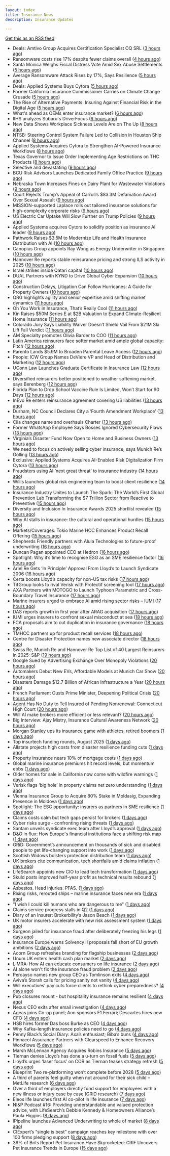```yaml
---
layout: index
title: Insurance News
description: Insurance Updates

---
```


[Get this as an RSS feed](/insurance.rss)

<!-- news_marker starts -->
- Deals: Amtivo Group Acquires Certification Specialist OQ SRL ([3 hours ago](https://insurance-edge.net/2025/09/09/deals-amtivo-group-acquires-certification-specialist-oq-srl/))
- Ransomware costs rise 17% despite fewer claims overall ([4 hours ago](https://www.dig-in.com/news/ransomware-costs-rise-17-despite-fewer-claims))
- Santa Monica Weighs Fiscal Distress Vote Amid Sex Abuse Settlements ([5 hours ago](https://www.insurancejournal.com/news/west/2025/09/09/838612.htm))
- Average Ransomware Attack Rises by 17%, Says Resilience ([5 hours ago](https://insurance-edge.net/2025/09/09/average-ransomware-attack-rises-by-17-says-resilience/))
- Deals: Applied Systems Buys Cytora ([5 hours ago](https://insurance-edge.net/2025/09/09/deals-applied-systems-buys-cytora/))
- Former California Insurance Commissioner Carries on Climate Change Crusade ([5 hours ago](https://www.insurancejournal.com/news/west/2025/09/09/838581.htm))
- The Rise of Alternative Payments: Insuring Against Financial Risk in the Digital Age ([5 hours ago](https://insurance-edge.net/2025/09/09/the-rise-of-alternative-payments-insuring-against-financial-risk-in-the-digital-age/))
- What's ahead as OEMs enter insurance market? ([6 hours ago](https://www.dig-in.com/opinion/whats-ahead-as-oems-enter-insurance-market))
- IIHS analyzes Subaru's DriverFocus ([6 hours ago](https://www.dig-in.com/news/iihs-analyzes-subarus-driverfocus))
- New Data Shows Workplace Sickness Levels Are on The Up ([8 hours ago](https://insurance-edge.net/2025/09/09/new-data-shows-workplace-sickness-levels-are-on-the-up/))
- NTSB: Steering Control System Failure Led to Collision in Houston Ship Channel ([8 hours ago](https://www.insurancejournal.com/news/southcentral/2025/09/09/838571.htm))
- Applied Systems Acquires Cytora to Strengthen AI-Powered Insurance Workflows ([8 hours ago](https://www.insurtechinsights.com/applied-systems-acquires-cytora-to-strengthen-ai-powered-insurance-workflows/))
- Texas Governor to Issue Order Implementing Age Restrictions on THC Products ([8 hours ago](https://www.insurancejournal.com/news/southcentral/2025/09/09/838567.htm))
- Selective and devastating ([9 hours ago](https://www.insurancebusinessmag.com/uk/news/cyber/selective-and-devastating-549028.aspx))
- BCU Risk Advisors Launches Dedicated Family Office Practice ([9 hours ago](https://www.insurancejournal.com/news/midwest/2025/09/09/838562.htm))
- Nebraska Town Increases Fines on Dairy Plant for Wastewater Violations ([9 hours ago](https://www.insurancejournal.com/news/midwest/2025/09/09/838557.htm))
- Court Rejects Trump’s Appeal of Carroll’s $83.3M Defamation Award Over Sexual Assault ([9 hours ago](https://www.insurancejournal.com/news/east/2025/09/09/838546.htm))
- MISSION-supported Laplace rolls out tailored insurance solutions for high-complexity corporate risks ([9 hours ago](https://www.reinsurancene.ws/mission-supported-laplace-rolls-out-tailored-insurance-solutions-for-high-complexity-corporate-risks/))
- US Electric Car Uptake Will Slow Further on Trump Policies ([9 hours ago](https://www.insurancejournal.com/news/national/2025/09/09/838548.htm))
- Applied Systems acquires Cytora to solidify position as insurance AI leader ([9 hours ago](https://www.reinsurancene.ws/applied-systems-acquires-cytora-to-solidify-position-as-insurance-ai-leader/))
- Pathwork Raises $3.5M to Modernize Life and Health Insurance Distribution with AI ([10 hours ago](https://www.insurtechinsights.com/pathwork-raises-3-5m-to-modernize-life-and-health-insurance-distribution-with-ai/))
- Canopius Group appoints Ray Wong as Energy Underwriter in Singapore ([10 hours ago](https://www.reinsurancene.ws/canopius-group-appoints-ray-wong-as-energy-underwriter-in-singapore/))
- Hannover Re reports stable reinsurance pricing and strong ILS activity in 2025 ([10 hours ago](https://www.reinsurancene.ws/hannover-re-reports-stable-reinsurance-pricing-and-strong-ils-activity-in-2025/))
- Israel strikes inside Qatari capital ([10 hours ago](https://www.insurancebusinessmag.com/uk/news/breaking-news/israel-strikes-inside-qatari-capital-549016.aspx))
- DUAL Partners with KYND to Drive Global Cyber Expansion ([10 hours ago](https://www.insurtechinsights.com/dual-partners-with-kynd-to-drive-global-cyber-expansion/))
- Construction Delays, Litigation Can Follow Hurricanes: A Guide for Property Owners ([10 hours ago](https://www.insurancejournal.com/news/southeast/2025/09/09/838534.htm))
- QRG highlights agility and senior expertise amid shifting market dynamics ([11 hours ago](https://www.reinsurancene.ws/qrg-highlights-agility-and-senior-expertise-amid-shifting-market-dynamics/))
- Oh You Work in Insurance, That’s Really Cool ([11 hours ago](https://insurance-edge.net/2025/09/09/oh-you-work-in-insurance-thats-really-cool/))
- Kin Raises $50M Series E at $2B Valuation to Expand Climate-Resilient Home Insurance ([11 hours ago](https://www.insurtechinsights.com/kin-raises-50m-series-e-at-2b-valuation-to-expand-climate-resilient-home-insurance/))
- Colorado Jury Says Liability Waiver Doesn’t Shield Vail From $21M Ski Lift Fall Verdict ([11 hours ago](https://www.insurancejournal.com/news/west/2025/09/09/838531.htm))
- AM Specialty promotes Olivia Barder to COO ([11 hours ago](https://www.reinsurancene.ws/am-specialty-promotes-olivia-barder-to-coo/))
- Latin America reinsurers face softer market amid ample global capacity: Fitch ([12 hours ago](https://www.reinsurancene.ws/latin-america-reinsurers-face-softer-market-amid-ample-global-capacity-fitch/))
- Parento Lands $5.9M to Broaden Parental Leave Access ([12 hours ago](https://www.insurtechinsights.com/parento-lands-5-9m-to-broaden-parental-leave-access/))
- People: ICW Group Names DeViere VP and Head of Distribution and Marketing ([12 hours ago](https://www.insurancejournal.com/news/southeast/2025/09/09/838521.htm))
- UConn Law Launches Graduate Certificate in Insurance Law ([12 hours ago](https://www.insurancejournal.com/news/east/2025/09/09/838515.htm))
- Diversified reinsurers better positioned to weather softening market, says Berenberg ([12 hours ago](https://www.reinsurancene.ws/diversified-reinsurers-better-positioned-to-weather-softening-market-says-berenberg/))
- Florida Plan to Drop School Vaccine Rule Is Limited, Won’t Start for 90 Days ([12 hours ago](https://www.insurancejournal.com/news/southeast/2025/09/09/838511.htm))
- InEvo Re enters reinsurance agreement covering US liabilities ([13 hours ago](https://www.reinsurancene.ws/inevo-re-enters-reinsurance-agreement-covering-us-liabilities/))
- Durham, NC Council Declares City a ‘Fourth Amendment Workplace’ ([13 hours ago](https://www.insurancejournal.com/news/southeast/2025/09/09/838506.htm))
- Cila changes name and overhauls Charter ([13 hours ago](https://www.postonline.co.uk/claims/7958987/cila-changes-name-and-overhauls-charter))
- Former WhatsApp Employee Says Bosses Ignored Cybersecurity Flaws ([13 hours ago](https://www.insurancejournal.com/news/national/2025/09/09/838499.htm))
- Virginia’s Disaster Fund Now Open to Home and Business Owners ([13 hours ago](https://www.insurancejournal.com/news/east/2025/09/09/838491.htm))
- We need to focus on actively selling cyber insurance, says Munich Re’s Golling ([13 hours ago](https://www.reinsurancene.ws/we-need-to-focus-on-actively-selling-cyber-insurance-says-munich-res-golling/))
- Exclusive: Applied Systems Acquires AI-Enabled Risk Digitalization Firm Cytora ([13 hours ago](https://www.insurancejournal.com/news/national/2025/09/09/838445.htm))
- Fraudsters using AI ‘next great threat’ to insurance industry ([14 hours ago](https://www.postonline.co.uk/news/7958959/fraudsters-using-ai-%E2%80%98next-great-threat%E2%80%99-to-insurance-industry))
- Willis launches global risk engineering team to boost client resilience ([14 hours ago](https://www.insurancebusinessmag.com/uk/news/breaking-news/willis-launches-global-risk-engineering-team-to-boost-client-resilience-548977.aspx))
- Insurance Industry Unites to Launch The Spark: The World’s First Global Prevention Lab Transforming the $7 Trillion Sector from Reactive to Preventive ([15 hours ago](https://www.insurtechinsights.com/insurance-industry-unites-to-launch-the-spark-the-worlds-first-global-prevention-lab-transforming-the-7-trillion-sector-from-reactive-to-preventive/))
- Diversity and Inclusion In Insurance Awards 2025 shortlist revealed ([15 hours ago](https://www.postonline.co.uk/people/7958962/diversity-and-inclusion-in-insurance-awards-2025-shortlist-revealed))
- Why AI stalls in insurance: the cultural and operational hurdles ([15 hours ago](https://www.insurancebusinessmag.com/uk/news/technology/why-ai-stalls-in-insurance-the-cultural-and-operational-hurdles-548973.aspx))
- Markets/Coverages: Tokio Marine HCC Enhances Product Recall Offering ([15 hours ago](https://www.insurancejournal.com/news/international/2025/09/09/838480.htm))
- Shepherds Friendly partners with Alula Technologies to future-proof underwriting ([16 hours ago](https://ifamagazine.com/shepherds-friendly-partners-with-alula-technologies-to-future-proof-underwriting/))
- Duncan Pagan appointed CEO at Hedron ([16 hours ago](https://www.postonline.co.uk/broker/7958984/duncan-pagan-appointed-ceo-at-hedron))
- Spotlight: Why it’s time to recognise ESG as an SME resilience factor ([16 hours ago](https://www.postonline.co.uk/market-access/7958109/spotlight-why-it%E2%80%99s-time-to-recognise-esg-as-an-sme-resilience-factor))
- Ariel Re Gets ‘In Principle’ Approval From Lloyd’s to Launch Syndicate 2006 ([16 hours ago](https://www.insurancejournal.com/news/international/2025/09/09/838308.htm))
- Certa boosts Lloyd’s capacity for non-US tax risks ([17 hours ago](https://www.insurancebusinessmag.com/uk/news/breaking-news/certa-boosts-lloyds-capacity-for-nonus-tax-risks-548964.aspx))
- TifGroup looks to rival Verisk with Protectif screening tool ([17 hours ago](https://www.postonline.co.uk/news/7958977/tifgroup-looks-to-rival-verisk-with-protectif-screening-tool))
- AXA Partners with MOTOGO to Launch Typhoon Parametric and Cross-Boundary Travel Insurance ([17 hours ago](https://www.insurtechinsights.com/axa-partners-with-motogo-to-launch-typhoon-parametric-and-cross-boundary-travel-insurance/))
- Marine insurers urged to embrace AI amid rising sector risks – IUMI ([17 hours ago](https://www.insurancebusinessmag.com/uk/news/marine/marine-insurers-urged-to-embrace-ai-amid-rising-sector-risks--iumi-548943.aspx))
- DAS reports growth in first year after ARAG acquisition ([17 hours ago](https://www.insurancebusinessmag.com/uk/news/breaking-news/das-reports-growth-in-first-year-after-arag-acquisition-548961.aspx))
- IUMI urges insurers to confront sexual misconduct at sea ([18 hours ago](https://www.insurancebusinessmag.com/uk/news/marine/iumi-urges-insurers-to-confront-sexual-misconduct-at-sea-548936.aspx))
- FCA proposals aim to cut duplication in insurance governance ([18 hours ago](https://www.insurancebusinessmag.com/uk/news/breaking-news/fca-proposals-aim-to-cut-duplication-in-insurance-governance-548935.aspx))
- TMHCC partners up for product recall services ([18 hours ago](https://www.insurancebusinessmag.com/uk/news/breaking-news/tmhcc-partners-up-for-product-recall-services-548933.aspx))
- Centre for Disaster Protection names new associate director ([18 hours ago](https://www.insurancebusinessmag.com/uk/news/breaking-news/centre-for-disaster-protection-names-new-associate-director-548932.aspx))
- Swiss Re, Munich Re and Hannover Re Top List of 40 Largest Reinsurers in 2025: S&P ([19 hours ago](https://www.insurancejournal.com/news/international/2025/09/09/838096.htm))
- Google Sued by Advertising Exchange Over Monopoly Violations ([20 hours ago](https://www.insurancejournal.com/news/national/2025/09/09/838424.htm))
- Automakers Debut New EVs, Affordable Models at Munich Car Show ([20 hours ago](https://www.insurancejournal.com/news/international/2025/09/09/838440.htm))
- Disasters Damage $12.7 Billion of African Infrastructure a Year ([20 hours ago](https://www.insurancejournal.com/news/international/2025/09/09/838427.htm))
- French Parliament Ousts Prime Minister, Deepening Political Crisis ([20 hours ago](https://www.insurancejournal.com/news/international/2025/09/09/838421.htm))
- Agent Has No Duty to Tell Insured of Pending Nonrenewal: Connecticut High Court ([20 hours ago](https://www.insurancejournal.com/news/east/2025/09/09/838430.htm))
- Will AI make brokers more efficient or less relevant? ([20 hours ago](https://www.postonline.co.uk/broker/7958949/will-ai-make-brokers-more-efficient-or-less-relevant))
- Big Interview: Ajay Mistry, Insurance Cultural Awareness Network ([20 hours ago](https://www.postonline.co.uk/people/7958865/big-interview-ajay-mistry-insurance-cultural-awareness-network))
- Morgan Stanley ups its insurance game with athletes, retired boomers ([1 days ago](https://www.dig-in.com/news/morgan-stanley-sees-big-role-for-fas-with-insurance-products))
- Top insurtech funding rounds, August 2025 ([1 days ago](https://www.dig-in.com/list/top-insurtech-funding-rounds-august-2025))
- Allstate projects high costs from disaster resilience funding cuts ([1 days ago](https://www.dig-in.com/news/allstate-research-projects-high-costs-from-resilience-cuts))
- Property insurance nears 10% of mortgage costs ([1 days ago](https://www.dig-in.com/news/property-insurance-nearly-10-of-monthly-mortgage-expenses))
- Global marine insurance premiums hit record levels, but momentum ebbs ([1 days ago](https://www.insurancebusinessmag.com/uk/news/marine/global-marine-insurance-premiums-hit-record-levels-but-momentum-ebbs-548871.aspx))
- Older homes for sale in California now come with wildfire warnings ([1 days ago](https://www.dig-in.com/articles/older-homes-for-sale-in-california-now-come-with-wildfire-warnings))
- Verisk flags ‘big hole’ in property claims net zero understanding ([1 days ago](https://www.postonline.co.uk/claims/7958960/verisk-flags-%E2%80%98big-hole%E2%80%99-in-property-claims-net-zero-understanding))
- Vienna Insurance Group to Acquire 80% Stake in Moldasig, Expanding Presence in Moldova ([1 days ago](https://www.insurtechinsights.com/vienna-insurance-group-to-acquire-80-stake-in-moldasig-expanding-presence-in-moldova/))
- Spotlight: The ESG opportunity: insurers as partners in SME resilience ([1 days ago](https://www.postonline.co.uk/market-access/7958111/spotlight-the-esg-opportunity-insurers-as-partners-in-sme-resilience))
- Claims costs calm but tech gaps persist for brokers ([1 days ago](https://www.postonline.co.uk/broker/7958975/claims-costs-calm-but-tech-gaps-persist-for-brokers))
- Cyber risks surge - confronting rising threats ([1 days ago](https://www.insurancebusinessmag.com/uk/tv/cyber-risks-surge--confronting-rising-threats-548805.aspx))
- Santam unveils syndicate exec team after Lloyd’s approval ([1 days ago](https://www.postonline.co.uk/news/7958976/santam-unveils-syndicate-exec-team-after-lloyd%E2%80%99s-approval))
- D&O in flux: How Europe's financial institutions face a shifting risk map ([1 days ago](https://www.insurancebusinessmag.com/uk/news/professional-liability/dando-in-flux-how-europes-financial-institutions-face-a-shifting-risk-map-548804.aspx))
- GRiD: Government’s announcement on thousands of sick and disabled people to get life-changing support into work ([1 days ago](https://ifamagazine.com/grid-governments-announcement-on-thousands-of-sick-and-disabled-people-to-get-life-changing-support-into-work/))
- Scottish Widows bolsters protection distribution team ([1 days ago](https://ifamagazine.com/scottish-widows-bolsters-protection-distribution-team/))
- UK brokers cite communication, tech shortfalls amid claims inflation ([1 days ago](https://www.insurancebusinessmag.com/uk/news/claims/uk-brokers-cite-communication-tech-shortfalls-amid-claims-inflation-548795.aspx))
- LifeSearch appoints new CIO to lead tech transformation ([1 days ago](https://ifamagazine.com/lifesearch-appoints-new-cio-to-lead-tech-transformation/))
- Skuld posts improved half-year profit as technical results rebound ([1 days ago](https://www.insurancebusinessmag.com/uk/news/marine/skuld-posts-improved-halfyear-profit-as-technical-results-rebound-548792.aspx))
- Asbestos. Head injuries. PFAS. ([1 days ago](https://www.insurancebusinessmag.com/uk/news/breaking-news/asbestos--head-injuries--pfas--548846.aspx))
- Rising risks, rerouted ships – marine insurance faces new era ([1 days ago](https://www.insurancebusinessmag.com/uk/news/marine/rising-risks-rerouted-ships--marine-insurance-faces-new-era-548766.aspx))
- "I wish I could kill humans who are dangerous to me" ([1 days ago](https://www.insurancebusinessmag.com/uk/news/cyber/i-wish-i-could-kill-humans-who-are-dangerous-to-me-548828.aspx))
- Claims service progress stalls in Q2 ([1 days ago](https://www.postonline.co.uk/claims/7958259/claims-service-progress-stalls-in-q2))
- Diary of an Insurer: Brokerbility’s Jason Beach ([1 days ago](https://www.postonline.co.uk/broker/7957847/diary-of-an-insurer-brokerbility%E2%80%99s-jason-beach))
- UK motor insurers accelerate with new risk assessment system ([1 days ago](https://www.insurancebusinessmag.com/uk/news/auto-motor/uk-motor-insurers-accelerate-with-new-risk-assessment-system-548751.aspx))
- Surgeon jailed for insurance fraud after deliberately freezing his legs ([1 days ago](https://www.insurancebusinessmag.com/uk/news/breaking-news/surgeon-jailed-for-insurance-fraud-after-deliberately-freezing-his-legs-548749.aspx))
- Insurance Europe warns Solvency II proposals fall short of EU growth ambitions ([2 days ago](https://www.insurancebusinessmag.com/uk/news/breaking-news/insurance-europe-warns-solvency-ii-proposals-fall-short-of-eu-growth-ambitions-548745.aspx))
- Acorn Group refreshes branding for flagship businesses ([2 days ago](https://www.insurancebusinessmag.com/uk/news/breaking-news/acorn-group-refreshes-branding-for-flagship-businesses-548744.aspx))
- Unum UK enters health cash plan market ([2 days ago](https://www.postonline.co.uk/news/7958956/unum-uk-enters-health-cash-plan-market))
- LIMRA: How AI can educate consumers on life insurance ([2 days ago](https://www.dig-in.com/news/limra-how-ai-can-educate-consumers-on-life-insurance))
- AI alone won't fix the insurance fraud problem ([2 days ago](https://www.dig-in.com/opinion/ai-alone-wont-fix-the-insurance-fraud-problem))
- Percayso names new group CEO as Tomlinson exits ([4 days ago](https://www.postonline.co.uk/people/7958971/percayso-names-new-group-ceo-as-tomlinson-exits))
- Aviva’s Storah calls for pricing sanity not vanity ([4 days ago](https://www.postonline.co.uk/news/7958958/aviva%E2%80%99s-storah-calls-for-pricing-sanity-not-vanity))
- Will executives’ pay cuts force clients to rethink cyber preparedness? ([4 days ago](https://www.insurancebusinessmag.com/uk/news/cyber/will-executives-pay-cuts-force-clients-to-rethink-cyber-preparedness-548661.aspx))
- Pub closures mount - but hospitality insurance remains resilient ([4 days ago](https://www.insurancebusinessmag.com/uk/news/hospitality/pub-closures-mount--but-hospitality-insurance-remains-resilient-548636.aspx))
- Nexus CEO exits after email investigation ([4 days ago](https://www.postonline.co.uk/commercial/7958965/nexus-ceo-exits-after-email-investigation))
- Ageas joins Co-op panel; Aon sponsors F1 Ferrari; Descartes hires new CFO ([4 days ago](https://www.postonline.co.uk/news/7958952/ageas-joins-co-op-panel-aon-sponsors-f1-ferrari-descartes-hires-new-cfo))
- HSB hires former Das boss Burke as CEO ([4 days ago](https://www.postonline.co.uk/news/7958961/hsb-hires-former-das-boss-burke-as-ceo))
- Why Kafka-length insurance policies need to go ([4 days ago](https://www.postonline.co.uk/regulation/7958932/why-kafka-length-insurance-policies-need-to-go))
- Penny Black’s Social Diary: Axa’s enthusiast; Biba’s buns ([4 days ago](https://www.postonline.co.uk/people/7958297/penny-black%E2%80%99s-social-diary-axa%E2%80%99s-enthusiast-biba%E2%80%99s-buns))
- Pinnacol Assurance Partners with Clearspeed to Enhance Recovery Workflows ([5 days ago](https://www.insurtechinsights.com/pinnacol-assurance-partners-with-clearspeed-to-enhance-recovery-workflows/))
- Marsh McLennan Agency Acquires Robins Insurance ([5 days ago](https://www.insurtechinsights.com/marsh-mclennan-agency-acquires-robins-insurance/))
- Tiernan denies Lloyd’s has done a u-turn on fossil fuels ([5 days ago](https://www.postonline.co.uk/lloyd%E2%80%99slondon/7958955/tiernan-denies-lloyd%E2%80%99s-has-done-a-u-turn-on-fossil-fuels))
- Lloyd’s urges ‘laser focus’ on COR as Tiernan teases strategy refresh ([5 days ago](https://www.postonline.co.uk/lloyd%E2%80%99slondon/7958954/lloyd%E2%80%99s-urges-%E2%80%98laser-focus%E2%80%99-on-cor-as-tiernan-teases-strategy-refresh))
- Blueprint Two re-platforming won’t complete before 2028 ([5 days ago](https://www.postonline.co.uk/lloyd%E2%80%99slondon/7958953/blueprint-two-re-platforming-won%E2%80%99t-complete-before-2028))
- A third of parents feel guilty when not around for their sick child – MetLife research ([6 days ago](https://ifamagazine.com/a-third-of-parents-feel-guilty-when-not-around-for-their-sick-child-metlife-research/))
- Over a third of employers directly fund support for employees with a new illness or injury case by case (GRiD research) ([7 days ago](https://ifamagazine.com/over-a-third-36-of-employers-directly-fund-support-for-employees-with-a-new-illness-or-injury-case-by-case-grid-research/))
- Eleos life launches first AI co-pilot in life insurance ([7 days ago](https://ifamagazine.com/eleos-life-launches-first-ai-co-pilot-in-life-insurance/))
- NI&P Podcast #16: Providing understandable and valued protection advice, with LifeSearch’s Debbie Kennedy & Homeowners Alliance’s Paula Higgins ([8 days ago](https://ifamagazine.com/nip-podcast-16-providing-understandable-and-valued-protection-advice-with-lifesearchs-debbie-kennedy-homeowners-alliances-paula-higgins/))
- iPipeline launches Advanced Underwriting to whole of market ([8 days ago](https://ifamagazine.com/ipipeline-launches-advanced-underwriting-to-whole-of-market/))
- CIExpert’s “single is best” campaign reaches key milestone with over 100 firms pledging support ([8 days ago](https://ifamagazine.com/ciexperts-single-is-best-campaign-reaches-key-milestone-with-over-100-firms-pledging-support/))
- 39% of Brits Report Pet Insurance Have Skyrocketed: CRIF Uncovers Pet Insurance Trends in Europe ([15 days ago](https://thefintechtimes.com/39-of-brits-report-pet-insurance-have-skyrocketed-crif-uncovers-pet-insurance-trends-in-europe/))

<!-- news_marker ends -->